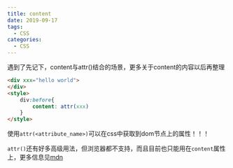 ```yaml
---
title: content
date: 2019-09-17
tags:
  - CSS
categories:
  - CSS
---
```


遇到了先记下，content与attr()结合的场景，更多关于content的内容以后再整理

```html
<div xxx="hello world">
</div>
<style>
    div:before{
        content: attr(xxx)
    }
</style>
```

使用`attr(<attribute_name>)`可以在css中获取到dom节点上的属性！！！

`attr()`还有好多高级用法，但浏览器都不支持，而且目前也只能用在`content`属性上，更多信息见[mdn](https://developer.mozilla.org/zh-CN/docs/Web/CSS/attr)


